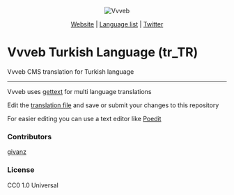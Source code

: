 <p align="center">
  <img src="https://www.vvveb.com/admin/themes/default/img/biglogo.png" alt="Vvveb">
</p>
<p align="center">
  <a href="https://www.vvveb.com">Website</a> |
  <a href="https://www.vvveb.com/page/contribute#language">Language list</a> |
  <a href="https://twitter.com/vvvebcms">Twitter</a> 
</p>

# Vvveb Turkish Language (tr_TR)

Vvveb CMS translation for Turkish language

---

Vvveb uses [gettext](https://https://www.gnu.org/software/gettext/manual/gettext.html) for multi language translations

Edit the [translation file](/LC_MESSAGES/vvveb.po) and save or submit your changes to this repository

For easier editing you can use a text editor like [Poedit](https://poedit.net/) 

### Contributors

[givanz](https://github.com/givanz)

### License

CC0 1.0 Universal
